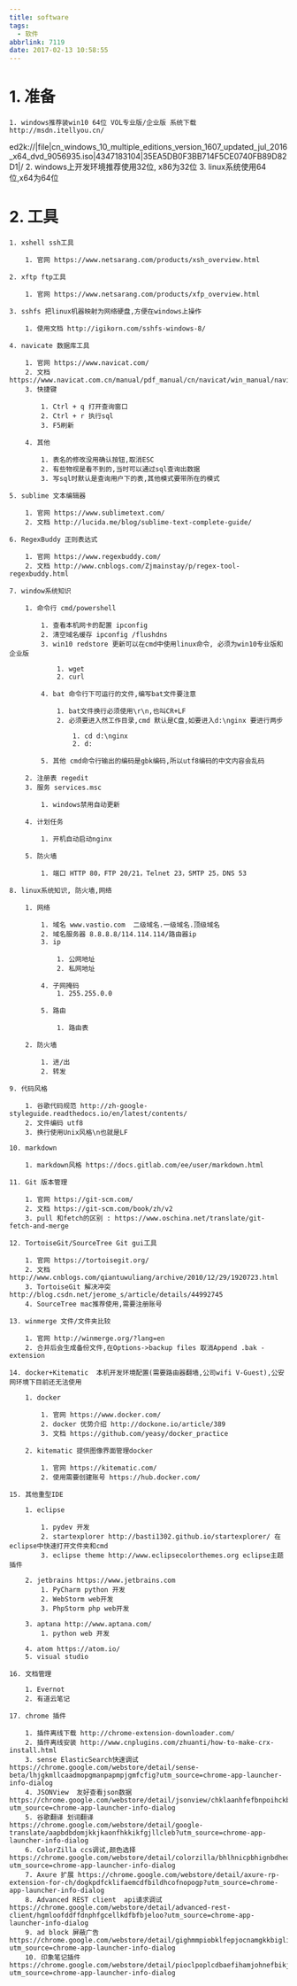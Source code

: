 ```yaml
---
title: software
tags:
  - 软件
abbrlink: 7119
date: 2017-02-13 10:58:55
---
```


# 1. 准备
	1. windows推荐装win10 64位 VOL专业版/企业版 系统下载http://msdn.itellyou.cn/
ed2k://|file|cn_windows_10_multiple_editions_version_1607_updated_jul_2016_x64_dvd_9056935.iso|4347183104|35EA5DB0F3BB714F5CE0740FB89D82D1|/
	2. windows上开发环境推荐使用32位, x86为32位
	3. linux系统使用64位,x64为64位

# 2. 工具
	1. xshell ssh工具

		1. 官网 https://www.netsarang.com/products/xsh_overview.html

	2. xftp ftp工具

		1. 官网 https://www.netsarang.com/products/xfp_overview.html

	3. sshfs 把linux机器映射为网络硬盘,方便在windows上操作

		1. 使用文档 http://igikorn.com/sshfs-windows-8/

	4. navicate 数据库工具

		1. 官网 https://www.navicat.com/
		2. 文档 https://www.navicat.com.cn/manual/pdf_manual/cn/navicat/win_manual/navicat_cs.pdf
		3. 快捷键

			1. Ctrl + q 打开查询窗口
			2. Ctrl + r 执行sql
			3. F5刷新

		4. 其他

			1. 表名的修改没用确认按钮,取消ESC
			2. 有些物视是看不到的,当时可以通过sql查询出数据
			3. 写sql时默认是查询用户下的表,其他模式要带所在的模式

	5. sublime 文本编辑器

		1. 官网 https://www.sublimetext.com/
		2. 文档 http://lucida.me/blog/sublime-text-complete-guide/

	6. RegexBuddy 正则表达式

		1. 官网 https://www.regexbuddy.com/
		2. 文档 http://www.cnblogs.com/Zjmainstay/p/regex-tool-regexbuddy.html

	7. window系统知识

		1. 命令行 cmd/powershell

			1. 查看本机网卡的配置 ipconfig
			2. 清空域名缓存 ipconfig /flushdns
			3. win10 redstore 更新可以在cmd中使用linux命令, 必须为win10专业版和企业版

				1. wget
				2. curl

			4. bat 命令行下可运行的文件,编写bat文件要注意

				1. bat文件换行必须使用\r\n,也叫CR+LF
				2. 必须要进入然工作目录,cmd 默认是C盘,如要进入d:\nginx 要进行两步

					1. cd d:\nginx
					2. d:

			5. 其他 cmd命令行输出的编码是gbk编码,所以utf8编码的中文内容会乱码

		2. 注册表 regedit
		3. 服务 services.msc

			1. windows禁用自动更新

		4. 计划任务

			1. 开机自动启动nginx

		5. 防火墙

			1. 端口 HTTP 80，FTP 20/21，Telnet 23，SMTP 25，DNS 53

	8. linux系统知识, 防火墙,网络

		1. 网络

			1. 域名 www.vastio.com  二级域名.一级域名.顶级域名
			2. 域名服务器 8.8.8.8/114.114.114/路由器ip
			3. ip

				1. 公网地址
				2. 私网地址

			4. 子网掩码
				1. 255.255.0.0

			5. 路由

				1. 路由表

		2. 防火墙

			1. 进/出
			2. 转发

	9. 代码风格

		1. 谷歌代码规范 http://zh-google-styleguide.readthedocs.io/en/latest/contents/
		2. 文件编码 utf8
		3. 换行使用Unix风格\n也就是LF

	10. markdown

		1. markdown风格 https://docs.gitlab.com/ee/user/markdown.html

	11. Git 版本管理

		1. 官网 https://git-scm.com/
		2. 文档 https://git-scm.com/book/zh/v2
		3. pull 和fetch的区别 : https://www.oschina.net/translate/git-fetch-and-merge

	12. TortoiseGit/SourceTree Git gui工具

		1. 官网 https://tortoisegit.org/
		2. 文档 http://www.cnblogs.com/qiantuwuliang/archive/2010/12/29/1920723.html
		3. TortoiseGit 解决冲突 http://blog.csdn.net/jerome_s/article/details/44992745
		4. SourceTree mac推荐使用,需要注册账号

	13. winmerge 文件/文件夹比较

		1. 官网 http://winmerge.org/?lang=en
		2. 合并后会生成备份文件,在Options->backup files 取消Append .bak -extension

	14. docker+Kitematic  本机开发环境配置(需要路由器翻墙,公司wifi V-Guest),公安网环境下目前还无法使用

		1. docker

			1. 官网 https://www.docker.com/
			2. docker 优势介绍 http://dockone.io/article/389
			3. 文档 https://github.com/yeasy/docker_practice

		2. kitematic 提供图像界面管理docker

			1. 官网 https://kitematic.com/
			2. 使用需要创建账号 https://hub.docker.com/

	15. 其他重型IDE

		1. eclipse

			1. pydev 开发
			2. startexplorer http://basti1302.github.io/startexplorer/ 在eclipse中快速打开文件夹和cmd
			3. eclipse theme http://www.eclipsecolorthemes.org eclipse主题插件

		2. jetbrains https://www.jetbrains.com
			1. PyCharm python 开发
			2. WebStorm web开发
			3. PhpStorm php web开发

		3. aptana http://www.aptana.com/
			1. python web 开发

		4. atom https://atom.io/
		5. visual studio

	16. 文档管理

		1. Evernot
		2. 有道云笔记

	17. chrome 插件

		1. 插件离线下载 http://chrome-extension-downloader.com/
		2. 插件离线安装 http://www.cnplugins.com/zhuanti/how-to-make-crx-install.html
		3. sense ElasticSearch快速调试 https://chrome.google.com/webstore/detail/sense-beta/lhjgkmllcaadmopgmanpapmpjgmfcfig?utm_source=chrome-app-launcher-info-dialog
		4. JSONView  友好查看json数据 https://chrome.google.com/webstore/detail/jsonview/chklaanhfefbnpoihckbnefhakgolnmc?utm_source=chrome-app-launcher-info-dialog
		5. 谷歌翻译 划词翻译 https://chrome.google.com/webstore/detail/google-translate/aapbdbdomjkkjkaonfhkkikfgjllcleb?utm_source=chrome-app-launcher-info-dialog
		6. ColorZilla ccs调试,颜色选择 https://chrome.google.com/webstore/detail/colorzilla/bhlhnicpbhignbdhedgjhgdocnmhomnp?utm_source=chrome-app-launcher-info-dialog
		7. Axure 扩展 https://chrome.google.com/webstore/detail/axure-rp-extension-for-ch/dogkpdfcklifaemcdfbildhcofnopogp?utm_source=chrome-app-launcher-info-dialog
		8. Advanced REST client  api请求调试 https://chrome.google.com/webstore/detail/advanced-rest-client/hgmloofddffdnphfgcellkdfbfbjeloo?utm_source=chrome-app-launcher-info-dialog
		9. ad block 屏蔽广告 https://chrome.google.com/webstore/detail/gighmmpiobklfepjocnamgkkbiglidom?utm_source=chrome-app-launcher-info-dialog
		10. 印象笔记插件 https://chrome.google.com/webstore/detail/pioclpoplcdbaefihamjohnefbikjilc?utm_source=chrome-app-launcher-info-dialog





